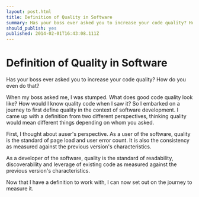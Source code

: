 ```yaml
---
layout: post.html
title: Definition of Quality in Software
summary: Has your boss ever asked you to increase your code quality? How did you do that?
should_publish: yes
published: 2014-02-01T16:43:08.111Z
---
```

# Definition of Quality in Software

Has your boss ever asked you to increase your code quality? How do you even do that?

When my boss asked me, I was stumped. What does good code quality look like? How would I know quality code when I saw it? So I embarked on a journey to first define quality in the context of software development. I came up with a definition from two different perspectives, thinking quality would mean different things depending on whom you asked.

First, I thought about auser's perspective. As a user of the software, quality is the standard of page load and user error count. It is also the consistency as measured against the previous version's characteristics.

As a developer of the software, quality is the standard of readability, discoverability and leverage of existing code as measured against the previous version's characteristics.

Now that I have a definition to work with, I can now set out on the journey to measure it.

